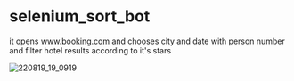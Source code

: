 # selenium_sort_bot

it opens  www.booking.com and chooses city and date with person number and filter hotel results according to it's stars

![220819_19_0919](https://user-images.githubusercontent.com/73366454/185662443-d5f7521a-995d-49b0-8ae3-cc8e4306bf47.png)
